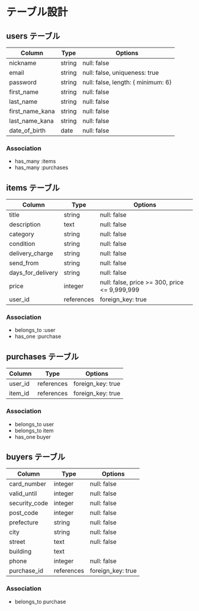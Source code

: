 # テーブル設計

## users テーブル

| Column          | Type   | Options                            |
| --------------- | ------ | ---------------------------------- |
| nickname        | string | null: false                        |
| email           | string | null: false, uniqueness: true      |
| password        | string | null: false, length: { minimum: 6} |
| first_name      | string | null: false                        |
| last_name       | string | null: false                        |
| first_name_kana | string | null: false                        |
| last_name_kana  | string | null: false                        |
| date_of_birth   | date   | null: false                        |

### Association

- has_many :items
- has_many :purchases

## items テーブル

| Column            | Type       | Options                                       |
| ----------------- | ---------- | --------------------------------------------- |
| title             | string     | null: false                                   |
| description       | text       | null: false                                   |
| category          | string     | null: false                                   |
| condition         | string     | null: false                                   |
| delivery_charge   | string     | null: false                                   |
| send_from         | string     | null: false                                   |
| days_for_delivery | string     | null: false                                   |
| price             | integer    | null: false, price >= 300, price <= 9,999,999 |
| user_id           | references | foreign_key: true                             |

### Association

- belongs_to :user
- has_one :purchase

## purchases テーブル

| Column  | Type       | Options           |
| ------- | ---------- | ----------------- |
| user_id | references | foreign_key: true |
| item_id | references | foreign_key: true |

### Association

- belongs_to user
- belongs_to item
- has_one buyer

## buyers テーブル

| Column        | Type       | Options           |
| ------------- | ---------- | ----------------- |
| card_number   | integer    | null: false       |
| valid_until   | integer    | null: false       |
| security_code | integer    | null: false       |
| post_code     | integer    | null: false       |
| prefecture    | string     | null: false       |
| city          | string     | null: false       |
| street        | text       | null: false       |
| building      | text       |                   |
| phone         | integer    | null: false       |
| purchase_id   | references | foreign_key: true |

### Association

- belongs_to purchase
